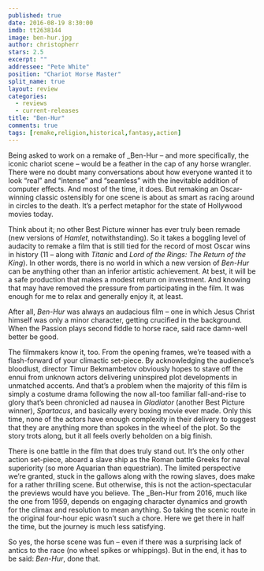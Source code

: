 ```yaml
---
published: true
date: 2016-08-19 8:30:00
imdb: tt2638144
image: ben-hur.jpg
author: christopherr
stars: 2.5
excerpt: ""
addressee: "Pete White"
position: "Chariot Horse Master"
split_name: true
layout: review
categories: 
  - reviews
  - current-releases
title: "Ben-Hur"
comments: true
tags: [remake,religion,historical,fantasy,action]
---
```

Being asked to work on a remake of _Ben-Hur – and more specifically, the iconic chariot scene – would be a feather in the cap of any horse wrangler. There were no doubt many conversations about how everyone wanted it to look “real” and “intense” and “seamless” with the inevitable addition of computer effects. And most of the time, it does. But remaking an Oscar-winning classic ostensibly for one scene is about as smart as racing around in circles to the death. It’s a perfect metaphor for the state of Hollywood movies today.

Think about it; no other Best Picture winner has ever truly been remade (new versions of _Hamlet_, notwithstanding). So it takes a boggling level of audacity to remake a film that is still tied for the record of most Oscar wins in history (11 – along with _Titanic_ and _Lord of the Rings: The Return of the King_). In other words, there is no world in which a new version of _Ben-Hur_ can be anything other than an inferior artistic achievement. At best, it will be a safe production that makes a modest return on investment. And knowing that may have removed the pressure from participating in the film. It was enough for me to relax and generally enjoy it, at least.

After all, _Ben-Hur_ was always an audacious film – one in which Jesus Christ himself was only a minor character, getting crucified in the background. When the Passion plays second fiddle to horse race, said race damn-well better be good. 

The filmmakers know it, too. From the opening frames, we’re teased with a flash-forward of your climactic set-piece. By acknowledging the audience’s bloodlust, director Timur Bekmambetov obviously hopes to stave off the ennui from unknown actors delivering uninspired plot developments in unmatched accents. And that’s a problem when the majority of this film is simply a costume drama following the now all-too familiar fall-and-rise to glory that’s been chronicled ad nausea in _Gladiator_ (another Best Picture winner), _Spartacus_, and basically every boxing movie ever made. Only this time, none of the actors have enough complexity in their delivery to suggest that they are anything more than spokes in the wheel of the plot. So the story trots along, but it all feels overly beholden on a big finish.

There is one battle in the film that does truly stand out. It’s the only other action set-piece, aboard a slave ship as the Roman battle Greeks for naval superiority (so more Aquarian than equestrian). The limited perspective we’re granted, stuck in the gallows along with the rowing slaves, does make for a rather thrilling scene. But otherwise, this is not the action-spectacular the previews would have you believe. The _Ben-Hur from 2016, much like the one from 1959, depends on engaging character dynamics and growth for the climax and resolution to mean anything. So taking the scenic route in the original four-hour epic wasn’t such a chore. Here we get there in half the time, but the journey is much less satisfying.

So yes, the horse scene was fun – even if there was a surprising lack of antics to the race (no wheel spikes or whippings). But in the end, it has to be said: _Ben-Hur_, done that.